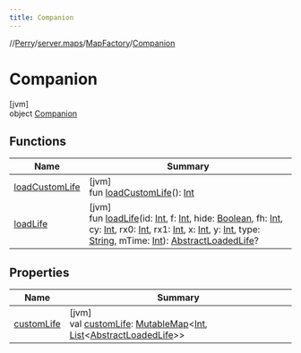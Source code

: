 ```yaml
---
title: Companion
---
```

//[Perry](../../../../index.html)/[server.maps](../../index.html)/[MapFactory](../index.html)/[Companion](index.html)



# Companion



[jvm]\
object [Companion](index.html)



## Functions


| Name | Summary |
|---|---|
| [loadCustomLife](load-custom-life.html) | [jvm]<br>fun [loadCustomLife](load-custom-life.html)(): [Int](https://kotlinlang.org/api/latest/jvm/stdlib/kotlin/-int/index.html) |
| [loadLife](load-life.html) | [jvm]<br>fun [loadLife](load-life.html)(id: [Int](https://kotlinlang.org/api/latest/jvm/stdlib/kotlin/-int/index.html), f: [Int](https://kotlinlang.org/api/latest/jvm/stdlib/kotlin/-int/index.html), hide: [Boolean](https://kotlinlang.org/api/latest/jvm/stdlib/kotlin/-boolean/index.html), fh: [Int](https://kotlinlang.org/api/latest/jvm/stdlib/kotlin/-int/index.html), cy: [Int](https://kotlinlang.org/api/latest/jvm/stdlib/kotlin/-int/index.html), rx0: [Int](https://kotlinlang.org/api/latest/jvm/stdlib/kotlin/-int/index.html), rx1: [Int](https://kotlinlang.org/api/latest/jvm/stdlib/kotlin/-int/index.html), x: [Int](https://kotlinlang.org/api/latest/jvm/stdlib/kotlin/-int/index.html), y: [Int](https://kotlinlang.org/api/latest/jvm/stdlib/kotlin/-int/index.html), type: [String](https://kotlinlang.org/api/latest/jvm/stdlib/kotlin/-string/index.html), mTime: [Int](https://kotlinlang.org/api/latest/jvm/stdlib/kotlin/-int/index.html)): [AbstractLoadedLife](../../-abstract-loaded-life/index.html)? |


## Properties


| Name | Summary |
|---|---|
| [customLife](custom-life.html) | [jvm]<br>val [customLife](custom-life.html): [MutableMap](https://kotlinlang.org/api/latest/jvm/stdlib/kotlin.collections/-mutable-map/index.html)&lt;[Int](https://kotlinlang.org/api/latest/jvm/stdlib/kotlin/-int/index.html), [List](https://kotlinlang.org/api/latest/jvm/stdlib/kotlin.collections/-list/index.html)&lt;[AbstractLoadedLife](../../-abstract-loaded-life/index.html)&gt;&gt; |

